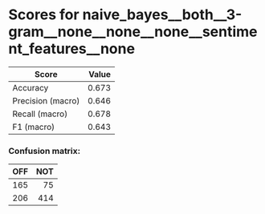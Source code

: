 # Scores for naive_bayes__both__3-gram__none__none__none__sentiment_features__none
|      Score      |Value|
|-----------------|----:|
|Accuracy         |0.673|
|Precision (macro)|0.646|
|Recall (macro)   |0.678|
|F1 (macro)       |0.643|

### Confusion matrix:
|OFF|NOT|
|--:|--:|
|165| 75|
|206|414|
